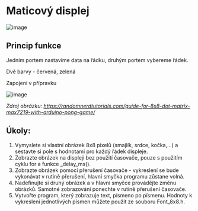 # Maticový displej

![image](https://github.com/user-attachments/assets/28cc79c2-ec6c-4f9e-b6d0-0fe4740bd020)

## Princip funkce

Jedním portem nastavíme data na řádku, druhým portem vybereme řádek.

Dvě barvy - červená, zelená

Zapojení v přípravku

![image](https://github.com/user-attachments/assets/5215499b-795d-44b5-a037-b70ced5ad1eb)

*Zdroj obrázku: https://randomnerdtutorials.com/guide-for-8x8-dot-matrix-max7219-with-arduino-pong-game/*


## Úkoly:
1. Vymyslete si vlastní obrázek 8x8 pixelů (smajlík, srdce, kočka,...) a sestavte si pole s hodnotami pro každý řádek displeje.
2. Zobrazte obrázek na displeji bez použití časovače, pouze s  použitím cyklu for a funkce _delay_ms().
3. Zobrazte obrázek pomocí přerušení časovače - vykreslení se bude vykonávat v rutině přerušení, hlavní smyčka programu zůstane volná.
4. Nadefinujte si druhý obrázek a v hlavní smyčce provádějte změnu obrázků. Samotné zobrazování ponechte v rutině přerušení časovače.
5. Vytvořte program, který zobrazuje text, písmeno po písmenu. Hodnoty k vykreslení jednotlivých písmen můžete použít ze souboru Font_8x8.h.
